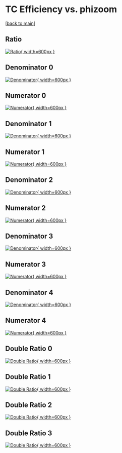 # TC Efficiency vs. phizoom

[[back to main](./)]



## Ratio

[![Ratio](../mtv/var/TC_base_211_-1_eff_phizoom.png){ width=600px }](../mtv/var/TC_base_211_-1_eff_phizoom.pdf)

## Denominator 0

[![Denominator](../mtv/den/TC_base_211_-1_eff_phizoom_den0.png){ width=600px }](../mtv/den/TC_base_211_-1_eff_phizoom_den0.pdf)

## Numerator 0

[![Numerator](../mtv/num/TC_base_211_-1_eff_phizoom_num0.png){ width=600px }](../mtv/num/TC_base_211_-1_eff_phizoom_num0.pdf)

## Denominator 1

[![Denominator](../mtv/den/TC_base_211_-1_eff_phizoom_den1.png){ width=600px }](../mtv/den/TC_base_211_-1_eff_phizoom_den1.pdf)

## Numerator 1

[![Numerator](../mtv/num/TC_base_211_-1_eff_phizoom_num1.png){ width=600px }](../mtv/num/TC_base_211_-1_eff_phizoom_num1.pdf)

## Denominator 2

[![Denominator](../mtv/den/TC_base_211_-1_eff_phizoom_den2.png){ width=600px }](../mtv/den/TC_base_211_-1_eff_phizoom_den2.pdf)

## Numerator 2

[![Numerator](../mtv/num/TC_base_211_-1_eff_phizoom_num2.png){ width=600px }](../mtv/num/TC_base_211_-1_eff_phizoom_num2.pdf)

## Denominator 3

[![Denominator](../mtv/den/TC_base_211_-1_eff_phizoom_den3.png){ width=600px }](../mtv/den/TC_base_211_-1_eff_phizoom_den3.pdf)

## Numerator 3

[![Numerator](../mtv/num/TC_base_211_-1_eff_phizoom_num3.png){ width=600px }](../mtv/num/TC_base_211_-1_eff_phizoom_num3.pdf)

## Denominator 4

[![Denominator](../mtv/den/TC_base_211_-1_eff_phizoom_den4.png){ width=600px }](../mtv/den/TC_base_211_-1_eff_phizoom_den4.pdf)

## Numerator 4

[![Numerator](../mtv/num/TC_base_211_-1_eff_phizoom_num4.png){ width=600px }](../mtv/num/TC_base_211_-1_eff_phizoom_num4.pdf)

## Double Ratio 0

[![Double Ratio](../mtv/ratio/TC_base_211_-1_eff_phizoom_ratio0.png){ width=600px }](../mtv/ratio/TC_base_211_-1_eff_phizoom_ratio0.pdf)

## Double Ratio 1

[![Double Ratio](../mtv/ratio/TC_base_211_-1_eff_phizoom_ratio1.png){ width=600px }](../mtv/ratio/TC_base_211_-1_eff_phizoom_ratio1.pdf)

## Double Ratio 2

[![Double Ratio](../mtv/ratio/TC_base_211_-1_eff_phizoom_ratio2.png){ width=600px }](../mtv/ratio/TC_base_211_-1_eff_phizoom_ratio2.pdf)

## Double Ratio 3

[![Double Ratio](../mtv/ratio/TC_base_211_-1_eff_phizoom_ratio3.png){ width=600px }](../mtv/ratio/TC_base_211_-1_eff_phizoom_ratio3.pdf)

